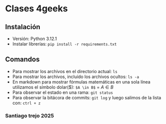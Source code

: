 # Clases 4geeks
## Instalación
- Versión: Python 3.12.1
- Instalar librerías: `pip install -r requirements.txt`

## Comandos
- Para mostrar los archivos en el directorio actual: `ls`
- Para mostrar los archivos, incluído los archivos ocultos: `ls -a`
- En markdown para mostrar fórmulas matemáticas en una sola línea utilizamos el símbolo dolar(\$): `$A \in B$` = $A \in B$ 
- Para observar el estado en una rama: `git status`
- Para observar la bitácora de commits: `git log` y luego salimos de la lista con: `ctrl + z`

### Santiago trejo 2025